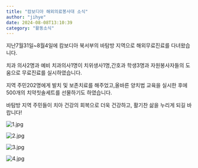 ```yaml
---
title: "캄보디아 해외의료봉사대 소식"
author: "jihye"
date: 2024-08-08T13:10:39
category: "활동소식"
---
```


지난7월31일~8월4일에 캄보디아 북서부의 바탐방 지역으로 해외무료진료를 다녀왔습니다.

치과 의사2명과 예비 치과의사1명이 치위생사1명,간호과 학생3명과 자원봉사자들의 도움으로 무료진료를 실시하였습니다.

지역 주민202명에게 발치 및 보존치료를 해주었고,올바른 양치법 교육을 실시한 후에500개의 치약칫솔세트를 선물하기도 하였습니다.

바탐방 지역 주민들이 치아 건강의 회복으로 더욱 건강하고, 활기찬 삶을 누리게 되길 바랍니다!

![1.jpg](/files/attach/images/2318/210/035/e132709460b8e354556a5555c9347fc1.jpg)

![2.jpg](/files/attach/images/2318/210/035/a04a42b7616d1236e505132c269c109c.jpg)

![3.jpg](/files/attach/images/2318/210/035/4d3761b0e51435d5ad8ede9b13cc7afe.jpg)

![4.jpg](/files/attach/images/2318/210/035/cab9ca5fd3a2a30f4eddda233c2b3d1b.jpg)
